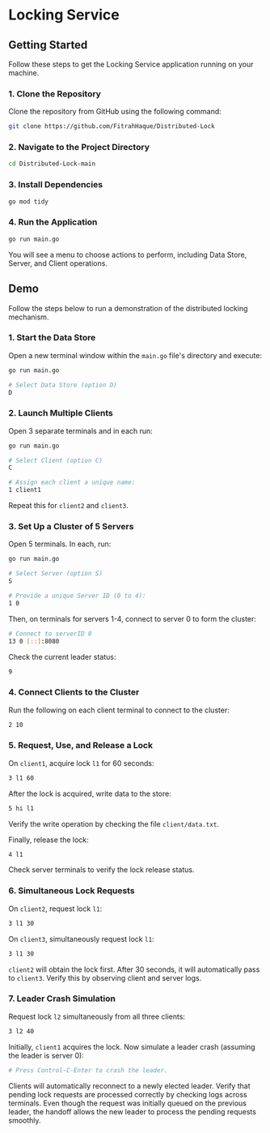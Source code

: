 # Locking Service

## Getting Started

Follow these steps to get the Locking Service application running on your machine.

### 1. Clone the Repository

Clone the repository from GitHub using the following command:

```bash
git clone https://github.com/FitrahHaque/Distributed-Lock
```

### 2. Navigate to the Project Directory

```bash
cd Distributed-Lock-main
```

### 3. Install Dependencies

```bash
go mod tidy
```

### 4. Run the Application

```bash
go run main.go
```

You will see a menu to choose actions to perform, including Data Store, Server, and Client operations.

## Demo

Follow the steps below to run a demonstration of the distributed locking mechanism.

### 1. Start the Data Store

Open a new terminal window within the `main.go` file's directory and execute:

```bash
go run main.go

# Select Data Store (option D)
D
```

### 2. Launch Multiple Clients

Open 3 separate terminals and in each run:

```bash
go run main.go

# Select Client (option C)
C

# Assign each client a unique name:
1 client1
```

Repeat this for `client2` and `client3`.

### 3. Set Up a Cluster of 5 Servers

Open 5 terminals. In each, run:

```bash
go run main.go

# Select Server (option S)
S

# Provide a unique Server ID (0 to 4):
1 0
```

Then, on terminals for servers 1-4, connect to server 0 to form the cluster:

```bash
# Connect to serverID 0
13 0 [::]:8080
```

Check the current leader status:

```bash
9
```

### 4. Connect Clients to the Cluster

Run the following on each client terminal to connect to the cluster:

```bash
2 10
```

### 5. Request, Use, and Release a Lock

On `client1`, acquire lock `l1` for 60 seconds:

```bash
3 l1 60
```

After the lock is acquired, write data to the store:

```bash
5 hi l1
```

Verify the write operation by checking the file `client/data.txt`.

Finally, release the lock:

```bash
4 l1
```

Check server terminals to verify the lock release status.

### 6. Simultaneous Lock Requests

On `client2`, request lock `l1`:

```bash
3 l1 30
```

On `client3`, simultaneously request lock `l1`:

```bash
3 l1 30
```

`client2` will obtain the lock first. After 30 seconds, it will automatically pass to `client3`. Verify this by observing client and server logs.

### 7. Leader Crash Simulation

Request lock `l2` simultaneously from all three clients:

```bash
3 l2 40
```

Initially, `client1` acquires the lock. Now simulate a leader crash (assuming the leader is server 0):

```bash
# Press Control-C-Enter to crash the leader.
```

Clients will automatically reconnect to a newly elected leader. Verify that pending lock requests are processed correctly by checking logs across terminals. Even though the request was initially queued on the previous leader, the handoff allows the new leader to process the pending requests smoothly.